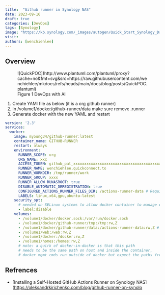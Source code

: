 ```yaml
---
title:  "Github runner in Synology NAS"
date: 2023-09-16
draft: true
categories: [DevOps]
tags: [Synology]
image: "https://kb.synology.com/_images/autogen/Quick_Start_Synology_Drive_admin/1.png"
visit:
authors: [wenchiehlee]
---
```


## Overview

<figure markdown="span">
![QuickPOC](http://www.plantuml.com/plantuml/proxy?cache=no&fmt=svg&src=https://raw.githubusercontent.com/wenchiehlee/mkdocs/refs/heads/main/docs/blog/posts/QuickPOC.plantuml)
  <figcaption>Figure 1 DevOps with AI</figcaption>
</figure> 

1. Create YAMl file as below (it is a org github runner)
2. In /volume1/docker/github-runner/data make sure remove .runner
3. Generate docker with the new YAML and restart

```yaml
version: '2.3'
services:
  worker:
    image: myoung34/github-runner:latest
    container_name: GITHUB-RUNNER
    restart: always
    environment:
      RUNNER_SCOPE: org
      ORG_NAME: xxx
      ACCESS_TOKEN: github_pat_xxxxxxxxxxxxxxxxxxxxxxxxxxxxxxxxxxxxxxxxxxxxxxxxxxxxxxxxxxxxxxxxxxxxxxxxxxxxxxxxx
      RUNNER_NAME: wenchiehlee.quickconnect.to
      RUNNER_WORKDIR: /tmp/runner/work
      RUNNER_GROUP: xxxx
      RUNNER_ALLOW_RUNASROOT: true
      DISABLE_AUTOMATIC_DEREGISTRATION: true
      CONFIGURED_ACTIONS_RUNNER_FILES_DIR: /actions-runner-data # Required for persistence
      LABELS: linux,x64,gpu,ubuntu-latest
    security_opt:
      # needed on SELinux systems to allow docker container to manage other docker containers
      - label:disable
    volumes:
      - /volume1/docker/docker.sock:/var/run/docker.sock
      - /volume1/docker/github-runner/tmp:/tmp:rw,Z
      - /volume1/docker/github-runner/data:/actions-runner-data:rw,Z # required for persistence
      - /volume1/web:/web:rw,Z
      - /volume1/docker:/docker:rw,Z
      - /volume1/homes:/homes:rw,Z
      # note: a quirk of docker-in-docker is that this path
      # needs to be the same path on host and inside the container,
      # docker mgmt cmds run outside of docker but expect the paths from within

```


## Refrences
* [Installing a Self-Hosted GitHub Actions Runner on Synology NAS](https://oleksandrkirichenko.com/blog/github-runner-on-synolo